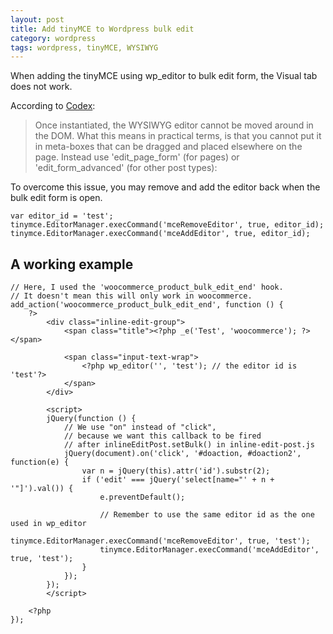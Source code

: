 ```yaml
---
layout: post
title: Add tinyMCE to Wordpress bulk edit
category: wordpress
tags: wordpress, tinyMCE, WYSIWYG
---
```


When adding the tinyMCE using wp_editor to bulk edit form, the Visual tab does not work.

<!--more-->

According to [Codex](https://codex.wordpress.org/Function_Reference/wp_editor):

> Once instantiated, the WYSIWYG editor cannot be moved around in the DOM. What this means in practical terms, is that you cannot put it in meta-boxes that can be dragged and placed elsewhere on the page. Instead use 'edit_page_form' (for pages) or 'edit_form_advanced' (for other post types):

To overcome this issue, you may remove and add the editor back when the bulk edit form is open.

~~~
var editor_id = 'test';
tinymce.EditorManager.execCommand('mceRemoveEditor', true, editor_id);
tinymce.EditorManager.execCommand('mceAddEditor', true, editor_id);
~~~

## A working example

~~~
// Here, I used the 'woocommerce_product_bulk_edit_end' hook.
// It doesn't mean this will only work in woocommerce. 
add_action('woocommerce_product_bulk_edit_end', function () {
    ?>
        <div class="inline-edit-group">
            <span class="title"><?php _e('Test', 'woocommerce'); ?></span>

            <span class="input-text-wrap">
                <?php wp_editor('', 'test'); // the editor id is 'test'?>
            </span>
        </div>

        <script>
        jQuery(function () {
            // We use "on" instead of "click",
            // because we want this callback to be fired
            // after inlineEditPost.setBulk() in inline-edit-post.js
            jQuery(document).on('click', '#doaction, #doaction2', function(e) {
                var n = jQuery(this).attr('id').substr(2);
                if ('edit' === jQuery('select[name="' + n + '"]').val()) {
                    e.preventDefault();

                    // Remember to use the same editor id as the one used in wp_editor
                    tinymce.EditorManager.execCommand('mceRemoveEditor', true, 'test');
                    tinymce.EditorManager.execCommand('mceAddEditor', true, 'test');
                }
            });
        });
        </script>

    <?php
});
~~~
